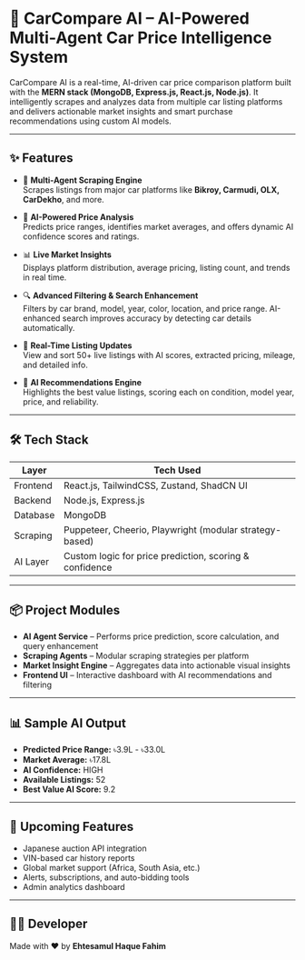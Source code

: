 # 🚗 CarCompare AI – AI-Powered Multi-Agent Car Price Intelligence System

CarCompare AI is a real-time, AI-driven car price comparison platform built with the **MERN stack (MongoDB, Express.js, React.js, Node.js)**. It intelligently scrapes and analyzes data from multiple car listing platforms and delivers actionable market insights and smart purchase recommendations using custom AI models.

---

## ✨ Features

- 🤖 **Multi-Agent Scraping Engine**  
  Scrapes listings from major car platforms like **Bikroy, Carmudi, OLX, CarDekho**, and more.

- 🧠 **AI-Powered Price Analysis**  
  Predicts price ranges, identifies market averages, and offers dynamic AI confidence scores and ratings.

- 📊 **Live Market Insights**  
  Displays platform distribution, average pricing, listing count, and trends in real time.

- 🔍 **Advanced Filtering & Search Enhancement**  
  Filters by car brand, model, year, color, location, and price range. AI-enhanced search improves accuracy by detecting car details automatically.

- 🧩 **Real-Time Listing Updates**  
  View and sort 50+ live listings with AI scores, extracted pricing, mileage, and detailed info.

- 🧠 **AI Recommendations Engine**  
  Highlights the best value listings, scoring each on condition, model year, price, and reliability.

---

## 🛠️ Tech Stack

| Layer       | Tech Used |
|-------------|-----------|
| Frontend    | React.js, TailwindCSS, Zustand, ShadCN UI |
| Backend     | Node.js, Express.js |
| Database    | MongoDB |
| Scraping    | Puppeteer, Cheerio, Playwright (modular strategy-based) |
| AI Layer    | Custom logic for price prediction, scoring & confidence |


---

## 📦 Project Modules

- **AI Agent Service** – Performs price prediction, score calculation, and query enhancement  
- **Scraping Agents** – Modular scraping strategies per platform  
- **Market Insight Engine** – Aggregates data into actionable visual insights  
- **Frontend UI** – Interactive dashboard with AI recommendations and filtering

---

## 📊 Sample AI Output

- **Predicted Price Range:** ৳3.9L - ৳33.0L  
- **Market Average:** ৳17.8L  
- **AI Confidence:** HIGH  
- **Available Listings:** 52  
- **Best Value AI Score:** 9.2  

---

## 🚧 Upcoming Features

- Japanese auction API integration  
- VIN-based car history reports  
- Global market support (Africa, South Asia, etc.)  
- Alerts, subscriptions, and auto-bidding tools  
- Admin analytics dashboard

---

## 👨‍💻 Developer

Made with ❤️ by **Ehtesamul Haque Fahim**


